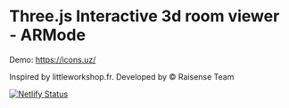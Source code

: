 # Three.js Interactive 3d room viewer - ARMode

Demo: https://icons.uz/

Inspired by littleworkshop.fr. Developed by © Raisense Team

[![Netlify Status](https://api.netlify.com/api/v1/badges/80c6cdb5-9130-4f9e-b73c-62dcf679bde6/deploy-status)](https://app.netlify.com/sites/armode/deploys)
